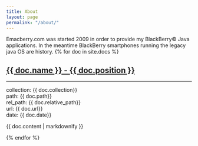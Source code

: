 ```yaml
---
title: About
layout: page
permalink: "/about/"
---
```

Emacberry.com was started 2009 in order to provide my BlackBerry&copy; Java applications.
In the meantime BlackBerry smartphones running the legacy java OS are history. 
{% for doc in site.docs %}
  <h2>
    <a href="{{ doc.url }}">
      {{ doc.name }} - {{ doc.position }}
    </a>
  </h2>
  <hr/>
  collection: {{ doc.collection}}
  <br/>path: {{ doc.path}}
  <br/>rel_path: {{ doc.relative_path}}
  <br/>url: {{ doc.url}}
  <br/>date: {{ doc.date}}
  <p>{{ doc.content | markdownify }}</p>
{% endfor %}

